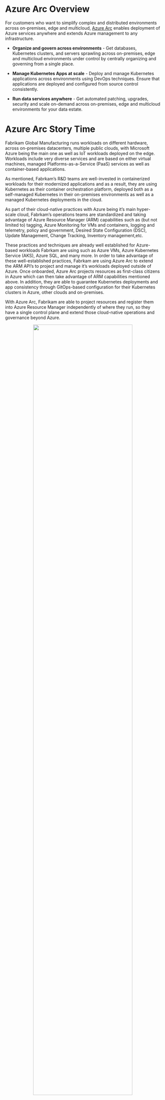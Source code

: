 # Azure Arc Overview

For customers who want to simplify complex and distributed environments across on-premises, edge and multicloud, [Azure Arc](https://azure.microsoft.com/en-us/services/azure-arc/) enables deployment of Azure services anywhere and extends Azure management to any infrastructure.

* **Organize and govern across environments** - Get databases, Kubernetes clusters, and servers sprawling across on-premises, edge and multicloud environments under control by centrally organizing and governing from a single place.

* **Manage Kubernetes Apps at scale** - Deploy and manage Kubernetes applications across environments using DevOps techniques. Ensure that applications are deployed and configured from source control consistently.

* **Run data services anywhere** - Get automated patching, upgrades, security and scale on-demand across on-premises, edge and multicloud environments for your data estate.

# Azure Arc Story Time

Fabrikam Global Manufacturing runs workloads on different hardware, across on-premises datacenters, multiple public clouds, with Microsoft Azure being the main one as well as IoT workloads deployed on the edge. Workloads include very diverse services and are based on either virtual machines, managed Platforms-as-a-Service (PaaS) services as well as container-based applications. 
 
As mentioned, Fabrkam’s R&D teams are well-invested in containerized workloads for their modernized applications and as a result, they are using Kubernetes as their container orchestration platform, deployed both as a self-managed Kubernetes in their on-premises environments as well as a managed Kubernetes deployments in the cloud.

As part of their cloud-native practices with Azure being it’s main hyper-scale cloud, Fabrkam’s  operations teams are standardized and taking advantage of Azure Resource Manager (ARM) capabilities such as (but not limited to) tagging, Azure Monitoring for VMs and containers, logging and telemetry, policy and government, Desired State Configuration (DSC), Update Management, Change Tracking, Inventory management,etc. 

These practices and techniques are already well established for Azure-based workloads Fabrkam are using such as Azure VMs, Azure Kubernetes Service (AKS), Azure SQL, and many more. In order to take advantage of these well-established practices, Fabrkam are using Azure Arc to extend the ARM API’s to project and manage it’s workloads deployed outside of Azure. Once onboarded, Azure Arc projects resources as first-class citizens in Azure which can then take advantage of ARM capabilities mentioned above. In addition, they are able to guarantee Kubernetes deployments and app consistency through GitOps-based configuration for their Kubernetes clusters in Azure, other clouds and on-premises. 
 
With Azure Arc, Fabrikam are able to project resources and register them into Azure Resource Manager independently of where they run, so they have a single control plane and extend those cloud-native operations and governance beyond Azure.

<p align="center">
  <img src="img/architecture_dark.png" width="80%"/>
</p>

# Azure Arc "Jumpstart"

The following guides will walk you trough on how to demo and get started with Azure Arc. They are designed with a "zero to hero" approach in mind and with much automation as possible. The goal is for you to have a working Azure Arc demo environment spined-up in no time so you can focus on showing the core values of the solution.

**Disclaimer: The intention for this repo is to focus on the core Azure Arc capabilities. deployment scenarios, use-cases and ease of use. It does not focus on Azure best-practices or the other tech and OSS project being leveraged in the guides and code.**

## Azure Arc for Servers
The below deployment options are focusing on Azure Arc for Servers. It is designed to quickly spin up a server that is ready to be projected in Azure Arc and for you to start playing with it. 

**Note: For a list of supported operating systems and Azure regions, please visit the official [Azure Arc docs](https://docs.microsoft.com/en-us/azure/azure-arc/servers/overview).**

#### General

* [Connect an existing Linux server to Azure Arc](azure_arc_servers_jumpstart/docs/onboard_server_linux.md)

* [Connect an existing Windows machine to Azure Arc](azure_arc_servers_jumpstart/docs/onboard_server_win.md)

#### Vagrant

* [Deploy a local Ubuntu VM and connect it to Azure Arc using Vagrant](azure_arc_servers_jumpstart/docs/local_vagrant_ubuntu.md)

* [Deploy a local Windows 10 VM and connect it to Azure Arc using Vagrant](azure_arc_servers_jumpstart/docs/local_vagrant_windows.md)

#### Amazon Web Services (AWS)

* [Deploy an AWS EC2, Ubuntu VM and connect it to Azure Arc using Terraform](azure_arc_servers_jumpstart/docs/aws_terraform_ubuntu.md)

#### Google Cloud Platform (GCP)

* [Deploy a GCP, Ubuntu VM and connect it to Azure Arc using Terraform](azure_arc_servers_jumpstart/docs/gcp_terraform_ubuntu.md)

* [Deploy a GCP, Windows Server VM and connect it to Azure Arc using Terraform](azure_arc_servers_jumpstart/docs/gcp_terraform_windows.md)

#### VMware

* [Deploy a VMware vSphere, Ubuntu Server VM and connect it to Azure Arc using Terraform](azure_arc_servers_jumpstart/docs/vmware_terraform_ubuntu.md)

* [Deploy a VMware vSphere, Windows Server VM and connect it to Azure Arc using Terraform](azure_arc_servers_jumpstart/docs/vmware_terraform_winsrv.md)

#### Azure Arc for Servers - Day-2 Scenarios & Use-Cases

* [Tagging and querying server inventory across multiple clouds using Resource Graph Explorer](azure_arc_servers_jumpstart/docs/arc_inventory_tagging.md)
* [Deploying Microsofr Monitoring Agent with Azure Policies](azure_arc_servers_jumpstart/docs/arc_policies_mma.md)

## Azure Arc for Kubernetes

The below deployment options are focusing on Azure Arc for Kubernetes. It is designed to quickly spin up a Kubernetes cluster that is ready to be projected in Azure Arc and for you to start playing with. 

#### General

* [Connect an existing Kubernetes cluster to Azure Arc](azure_arc_k8s_jumpstart/docs/onboard_k8s.md)

#### Azure Kubernetes Service (AKS)

* [Deploy AKS cluster and connect it to Azure Arc using Azure ARM template](azure_arc_k8s_jumpstart/docs/aks_arm_template.md)

* [Deploy AKS cluster and connect it to Azure Arc using Terraform](azure_arc_k8s_jumpstart/docs/aks_terraform.md)

* [Deploy GitOps configurations and perform basic GitOps flow on AKS as an Azure Arc Connected Cluster](azure_arc_k8s_jumpstart/docs/aks_gitops.md)

* [Integrate Azure Monitor for Containers with AKS as an Azure Arc Connected Cluster](azure_arc_k8s_jumpstart/docs/aks_monitor.md)

#### Amazon Elastic Kubernetes Service (EKS)

* [Deploy EKS cluster and connect it to Azure Arc using Terraform](azure_arc_k8s_jumpstart/docs/eks_terraform.md)

#### Google Kubernetes Engine (GKE)

* [Deploy GKE cluster and connect it to Azure Arc using Terraform](azure_arc_k8s_jumpstart/docs/gke_terraform.md)

* [Deploy GitOps configurations and perform basic GitOps flow on GKE as an Azure Arc Connected Cluster](azure_arc_k8s_jumpstart/docs/gke_gitops.md)

* [Integrate Azure Monitor for Containers with GKE as an Azure Arc Connected Cluster](azure_arc_k8s_jumpstart/docs/gke_monitor.md)

#### Rancher k3s

* [Deploy Rancher k3s on an Azure VM and connect it to Azure Arc using Azure ARM template](azure_arc_k8s_jumpstart/docs/rancher_k3s_azure_arm_template.md)

* [Deploy Rancher k3s on an Azure VM and connect it to Azure Arc using Terraform](azure_arc_k8s_jumpstart/docs/rancher_k3s_azure_terraform.md)

* [Deploy Rancher k3s on a VMware vSphere VM and connect it to Azure Arc using Terraform](azure_arc_k8s_jumpstart/docs/rancher_k3s_vmware_terraform.md)

#### Azure Red Hat OpenShift V4
* [Deploy Azure Redhat Openshift Cluster and connect it to Azure Arc using automation](azure_arc_k8s_jumpstart/docs/aro_script.md)


## Azure Arc for Data Services

Coming soon!

# Support for future deployment scenarios

Below are an additional deployment scenarios the team is currently working on.

### Azure Arc for Servers

- Support for an AWS Linux 2 instance deployment using Terraform
- Support for a Windows Server AWS EC2 instance deployment using Terraform

### Azure Arc for Kubernetes

- Support for an Azure Red Hat OpenShift deployment using ARM template
- Support for kind Deployment guide with Arc connectivity
- Support for Minikube Deployment guide with Arc connectivity
- Support for MicroK8s Deployment guide with Arc connectivity

### Azure Arc for Data Services

- Support SQL Managed Instance (MI) in Azure Kubernetes Service (AKS) deployment using ARM template
- Support SQL Managed Instance (MI) in Azure Kubernetes Service (AKS) deployment using Terraform
- Support PostgreSQL Hyperscale in Azure Kubernetes Service (AKS) deployment using ARM template
- Support PostgreSQL Hyperscale in Azure Kubernetes Service (AKS) deployment using Terraform

## Contributing

Before contributing code, please see the [CONTRIBUTING](CONTRIBUTING.md) guide.

Issues, PRs and Feature Request have their own templates. Please fill out the whole template.
